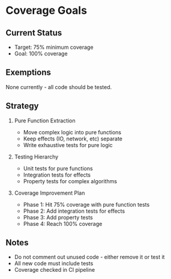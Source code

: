 # Coverage Goals

## Current Status
- Target: 75% minimum coverage
- Goal: 100% coverage

## Exemptions
None currently - all code should be tested.

## Strategy
1. Pure Function Extraction
   - Move complex logic into pure functions
   - Keep effects (IO, network, etc) separate
   - Write exhaustive tests for pure logic

2. Testing Hierarchy
   - Unit tests for pure functions
   - Integration tests for effects
   - Property tests for complex algorithms

3. Coverage Improvement Plan
   - Phase 1: Hit 75% coverage with pure function tests
   - Phase 2: Add integration tests for effects
   - Phase 3: Add property tests
   - Phase 4: Reach 100% coverage

## Notes
- Do not comment out unused code - either remove it or test it
- All new code must include tests
- Coverage checked in CI pipeline
